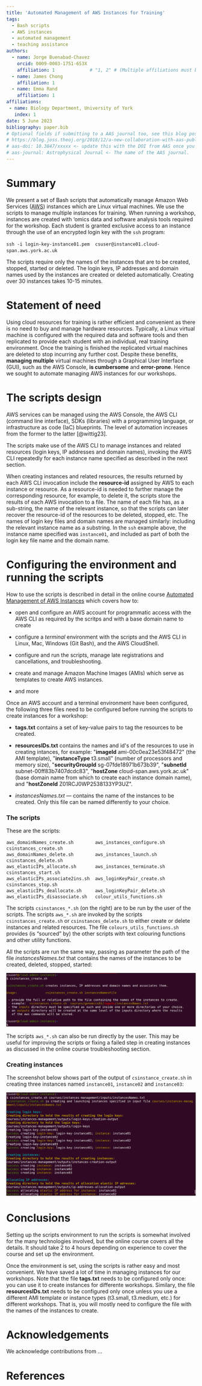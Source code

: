 ```yaml
---
title: 'Automated Management of AWS Instances for Training'
tags:
  - Bash scripts
  - AWS instances
  - automated management
  - teaching assistance
authors:
  - name: Jorge Buenabad-Chavez
    orcid: 0009-0003-1751-653X
    affiliation: 1             # "1, 2" # (Multiple affiliations must be quoted)
  - name: James Chong
    affiliation: 1
  - name: Emma Rand
    affiliation: 1
affiliations:
 - name: Biology Department, University of York
   index: 1
date: 5 June 2023
bibliography: paper.bib
# Optional fields if submitting to a AAS journal too, see this blog post:
# https://blog.joss.theoj.org/2018/12/a-new-collaboration-with-aas-publishing
# aas-doi: 10.3847/xxxxx <- update this with the DOI from AAS once you know it.
# aas-journal: Astrophysical Journal <- The name of the AAS journal.
---
```


# Summary

We present a set of Bash scripts that automatically manage Amazon Web Services ([AWS](https://aws.amazon.com/)) instances which are Linux virtual machines. We use the scripts to manage multiple instances for training. When running a workshop, instances are created with ‘omics data and software analysis tools required for the workshop. Each student is granted exclusive access to an instance through the use of an encrypted login key with the ``ssh`` program:

``ssh -i login-key-instance01.pem  csuser@instance01.cloud-span.aws.york.ac.uk``

The scripts require only the names of the instances that are to be created, stopped, started or deleted. The login keys, IP addresses and domain names used by the instances are created or deleted automatically. Creating over 30 instances takes 10-15 minutes. 

# Statement of need
Using cloud resources for training is rather efficient and convenient as there is no need to buy and manage hardware resources.  Typically, a Linux virtual machine is configured with the required data and software tools and then replicated to provide each student with an individual, real training environment. Once the training is finished the replicated virtual machines are deleted to stop incurring any further cost. Despite these benefits, **managing multiple** virtual machines through a Graphical User Interface (GUI), such as the AWS Console, **is cumbersome** and **error-prone**. Hence we sought to automate managing AWS instances for our workshops. 

# The scripts design
AWS services can be managed using the AWS Console, the AWS CLI (command line interface), SDKs (libraries) with a programming language, or infrastructure as code (IaC) blueprints.  The level of automation increases from the former to the latter [@wittig23]. 

The scripts make use of the AWS CLI to manage instances and related resources (login keys, IP addresses and domain names), invoking the AWS CLI repeatedly for each instance name specified as described in the next section. 

When creating instances and related resources, the results returned by each AWS CLI invocation include the **resource-id** assigned by AWS to each instance or resource. As a resource-id is needed to further manage the corresponding resource, for example, to delete it, the scripts store the results of each AWS invocation to a file. The name of each file has, as a sub-string, the name of the relevant instance, so that the scripts can later recover the resource-id of the resources to be deleted, stopped, etc. The names of login key files and domain names are managed similarly: including the relevant instance name as a substring. In the `ssh` example above, the instance name specified was ``instance01``, and included as part of both the login key file name and the domain name.

# Configuring the environment and running the scripts
How to use the scripts is described in detail in the online course [Automated Management of AWS Instances](https://cloud-span.github.io/cloud-admin-guide-0-overview/) which covers how to: 

- open and configure an AWS account for programmatic access with the AWS CLI as required by the scritps and with a base domain name to create

- configure a *terminal* environment with the scripts and the AWS CLI in Linux, Mac, Windows (Git Bash), and the AWS CloudShell.

- configure and run the scripts, manage late registrations and cancellations, and troubleshooting.

- create and manage Amazon Machine Images (AMIs) which serve as templates to create AWS instances.

- and more

Once an AWS account and a terminal environment have been configured, the following three files need to be configured before running the scripts to create instances for a workshop:

- **tags.txt** contains a set of key-value pairs to tag the resources to be created.

- **resourcesIDs.txt** contains the names and id's of the resources to use in creating intances, for example: "**imageId**  ami-00c0ea23e53f48472" (the AMI template), "**instanceType** t3.small" (number of processors and memory size), "**securityGroupId** sg-07fde18971b673b39", "**subnetId** subnet-00ff83b7407dcdc83", "**hostZone** cloud-span.aws.york.ac.uk" (base domain name from which to create each instance domain name), and "**hostZoneId** Z01RCJ0WP2538133YP3UZ".

- *instancesNames.txt* — contains the name of the instances to be created. Only this file can be named differently to your choice.

### The scripts
These are the scripts:

```
aws_domainNames_create.sh        aws_instances_configure.sh  csinstances_create.sh
aws_domainNames_delete.sh        aws_instances_launch.sh     csinstances_delete.sh
aws_elasticIPs_allocate.sh       aws_instances_terminate.sh  csinstances_start.sh
aws_elasticIPs_associate2ins.sh  aws_loginKeyPair_create.sh  csinstances_stop.sh
aws_elasticIPs_deallocate.sh     aws_loginKeyPair_delete.sh
aws_elasticIPs_disassociate.sh   colour_utils_functions.sh
```

The scripts `csinstances_*.sh` (on the right) are to be run by the user of the scripts. The scripts `aws_*.sh` are invoked by the scripts `csinstances_create.sh` or `csinstances_delete.sh` to either create or delete instances and related resources. The file `colours_utils_functions.sh` provides (is “sourced” by) the other scripts with text colouring functions and other utility functions.

All the scripts are run the same way, passing as parameter the path of the file *instancesNames.txt* that contains the names of the instances to be created, deleted, stopped, started:

![How to run the scripts. Running a script without no input file shows how to run the script.](fig01-csinstances_create-noinput.png)

The scripts `aws_*.sh` can also be run directly by the user. This may be useful for improving the scripts or fixing a failed step in creating instances as discussed in the online course troubleshooting section.

### Creating instances 
The screenshot below shows part of the output of `csinstance_create.sh` in creating three instances named `instance01`, `instance02` and `instance03`: 

![On creating instances, login keys are created first as their resource-id’s must be passed as parameters to create the corresponding instances, which are created second. IP addresses are then allocated and then domain names as creating the   domain name requires passing as parameter the IP address to which the domain name will be mapped.](fig02-csinstances_create-input.png)

# Conclusions
Setting up the scripts environment to run the scripts is somewhat involved for the many technologies involved, but the online course covers all the details. It should take 2 to 4 hours depending on experience to cover the course and set up the environment. 

Once the environment is set, using the scripts is rather easy and most convenient. We have saved a lot of time in managing instances for our workshops. Note that the file **tags.txt** needs to be configured only once: you can use it to create instances for differente workshops. Similary, the file **resourcesIDs.txt** needs to be configured only once unless you use a different AMI template or instance types (t3.small, t3.medium, etc.) for different workshops. That is, you will mostly need to configure the file with the names of the instances to create.

# Acknowledgements

We acknowledge contributions from ...

# References